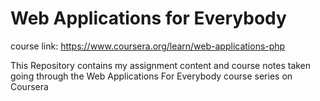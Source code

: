 # Web Applications for Everybody #

course link: https://www.coursera.org/learn/web-applications-php

This Repository contains my assignment content and course notes
taken going through the Web Applications For Everybody course series
on Coursera
